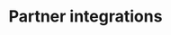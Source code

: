 ---
title: 'Partner integrations'
breadcrumb_title: "Partner integrations"
layout: "block"
meta_title: 'Partner integrations - MultiSafepay Docs'
logo: "/svgs/Partner_Account_Control.svg"
short_description: 'Explore integrations with our partners to help manage your business.'
weight: 40
url: "/partner-integrations/"
---
